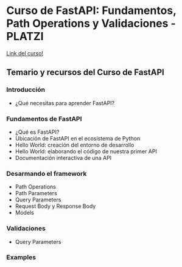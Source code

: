 # Curso de FastAPI: Fundamentos, Path Operations y Validaciones - PLATZI

[Link del curso!](https://platzi.com/cursos/fastapi/)

## Temario y recursos del Curso de FastAPI

### Introducción
* ¿Qué necesitas para aprender FastAPI?

### Fundamentos de FastAPI
* ¿Qué es FastAPI?
* Ubicación de FastAPI en el ecosistema de Python
* Hello World: creación del entorno de desarrollo
* Hello World: elaborando el código de nuestra primer API
* Documentación interactiva de una API

### Desarmando el framework
* Path Operations
* Path Parameters
* Query Parameters
* Request Body y Response Body
* Models

### Validaciones
* Query Parameters

### Examples